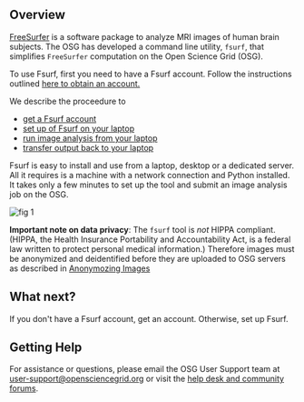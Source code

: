 [title]: - "Introduction to Fsurf and FreeSurfer"
 
## Overview

[FreeSurfer](http://freesurfer.net/) is a software package to analyze MRI images of human brain subjects. The OSG has developed a command line utility, `fsurf`, that simplifies `FreeSurfer` computation on the Open 
Science Grid (OSG).  

To use Fsurf, first you need to have a Fsurf account. Follow the instructions outlined [here to obtain an account.](https://support.opensciencegrid.org/support/solutions/articles/12000008487-request-a-fsurf-account-)

We describe the proceedure to 

* [get a Fsurf account](https://support.opensciencegrid.org/support/solutions/articles/12000008487-request-a-fsurf-account-)
* [set up of Fsurf on your laptop](https://support.opensciencegrid.org/support/solutions/articles/12000008488-set-up-fsurf-on-your-laptop)
* [run image analysis from your laptop](https://support.opensciencegrid.org/support/solutions/articles/12000008490-anlysis-of-a-brain-mri-scan)
* [transfer output back to your laptop](https://support.opensciencegrid.org/support/solutions/articles/12000008491-managing-your-output-files)


Fsurf is easy to install and use from a laptop, desktop or a dedicated server. All it requires is a machine with a network connection and Python installed.  It takes only a few minutes to set up the tool and submit an image analysis job on the OSG.  

![fig 1](https://raw.githubusercontent.com/OSGConnect/connectbook/master/FsurfRemote//Figs/Fsurfv1.png)


**Important note on data privacy**: The `fsurf` tool is *not* HIPPA compliant. (HIPPA, the Health Insurance Portability and Accountability Act, is a federal law written to protect personal medical information.) Therefore images must be anonymized and deidentified before they are uploaded to OSG servers as described in
[Anonymozing Images](https://support.opensciencegrid.org/support/solutions/articles/12000008493-anonymizing-images)

## What next?
If you don't have a Fsurf account, get an account. Otherwise, set up Fsurf. 

## Getting Help
For assistance or questions, please email the OSG User Support team  at [user-support@opensciencegrid.org](mailto:user-support@opensciencegrid.org) or visit the [help desk and community forums](http://support.opensciencegrid.org).


